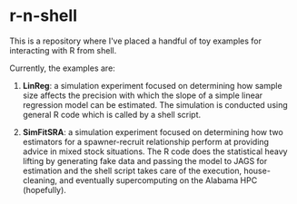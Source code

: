# r-n-shell

This is a repository where I've placed a handful of toy examples for interacting with R from shell. 

Currently, the examples are:

1.  **LinReg**: a simulation experiment focused on determining how sample size affects the precision with which the slope of a simple linear regression model can be estimated. The simulation is conducted using general R code which is called by a shell script.

2. **SimFitSRA**: a simulation experiment focused on determining how two estimators for a spawner-recruit relationship perform at providing advice in mixed stock situations. The R code does the statistical heavy lifting by generating fake data and passing the model to JAGS for estimation and the shell script takes care of the execution, house-cleaning, and eventually supercomputing on the Alabama HPC (hopefully).




